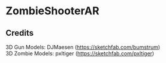 # ZombieShooterAR

## Credits

3D Gun Models: DJMaesen (https://sketchfab.com/bumstrum) \
3D Zombie Models: pxltiger (https://sketchfab.com/pxltiger)